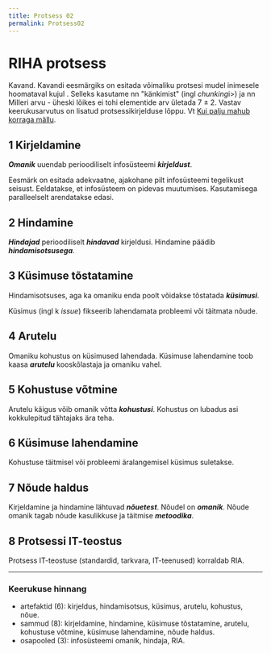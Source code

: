 ```yaml
---
title: Protsess 02
permalink: Protsess02
---
```


# RIHA protsess

<p class='status'>Kavand. Kavandi eesmärgiks on esitada võimaliku protsesi mudel inimesele hoomataval kujul . Selleks kasutame nn "känkimist" (ingl <i>chunking</i>i>) ja nn Milleri arvu - üheski lõikes ei tohi elementide arv ületada 7 ± 2. Vastav keerukusarvutus on lisatud protsessikirjelduse lõppu. Vt <a href='https://teadvus.wordpress.com/2009/12/09/kui-palju-mahub-korraga-mallu/'>Kui palju mahub korraga mällu</a>.</p>

## 1  Kirjeldamine

___Omanik___ uuendab perioodiliselt infosüsteemi ___kirjeldust___.

Eesmärk on esitada adekvaatne, ajakohane pilt infosüsteemi tegelikust seisust. Eeldatakse, et infosüsteem on pidevas muutumises. Kasutamisega paralleelselt arendatakse edasi.

## 2  Hindamine 

___Hindajad___ perioodiliselt ___hindavad___ kirjeldusi. Hindamine päädib ___hindamisotsusega___.

## 3 Küsimuse tõstatamine

Hindamisotsuses, aga ka omaniku enda poolt võidakse tõstatada ___küsimusi___.

Küsimus (ingl k <i>issue</i>) fikseerib lahendamata probleemi või täitmata nõude.

## 4 Arutelu

Omaniku kohustus on küsimused lahendada. Küsimuse lahendamine toob kaasa ___arutelu___ kooskõlastaja ja omaniku vahel.

## 5 Kohustuse võtmine 

Arutelu käigus võib omanik võtta ___kohustusi___. Kohustus on lubadus asi kokkulepitud tähtajaks ära teha.

## 6  Küsimuse lahendamine

Kohustuse täitmisel või probleemi äralangemisel küsimus suletakse.

## 7  Nõude haldus

Kirjeldamine ja hindamine lähtuvad ___nõuetest___. Nõudel on ___omanik___. Nõude omanik tagab nõude kasulikkuse ja täitmise ___metoodika___. 

## 8  Protsessi IT-teostus

Protsess IT-teostuse (standardid, tarkvara, IT-teenused) korraldab RIA. 

----

### Keerukuse hinnang

- artefaktid (6): kirjeldus, hindamisotsus, küsimus, arutelu, kohustus, nõue.
- sammud (8): kirjeldamine, hindamine, küsimuse tõstatamine, arutelu, kohustuse võtmine, küsimuse lahendamine, nõude haldus.
- osapooled (3): infosüsteemi omanik, hindaja, RIA.
